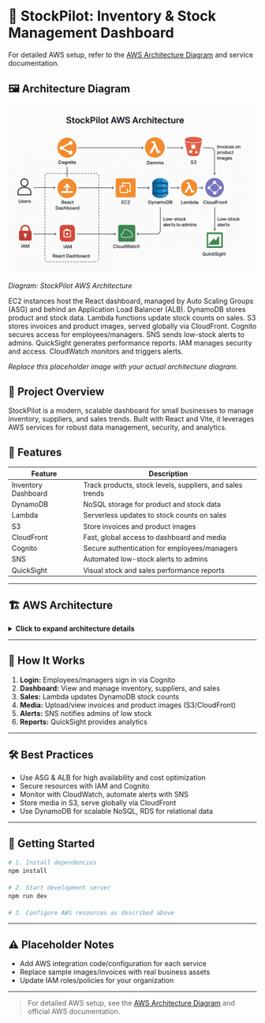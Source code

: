 
# 🚀 StockPilot: Inventory & Stock Management Dashboard

For detailed AWS setup, refer to the [AWS Architecture Diagram](#) and service documentation.

## 🖼️ Architecture Diagram
![StockPilot AWS Architecture](stockpilot-architecture.png)

*Diagram: StockPilot AWS Architecture*

EC2 instances host the React dashboard, managed by Auto Scaling Groups (ASG) and behind an Application Load Balancer (ALB).
DynamoDB stores product and stock data.
Lambda functions update stock counts on sales.
S3 stores invoices and product images, served globally via CloudFront.
Cognito secures access for employees/managers.
SNS sends low-stock alerts to admins.
QuickSight generates performance reports.
IAM manages security and access.
CloudWatch monitors and triggers alerts.

*Replace this placeholder image with your actual architecture diagram.*

## 📝 Project Overview
StockPilot is a modern, scalable dashboard for small businesses to manage inventory, suppliers, and sales trends. Built with React and Vite, it leverages AWS services for robust data management, security, and analytics.


## 🌟 Features
| Feature | Description |
| ------- | ----------- |
| Inventory Dashboard | Track products, stock levels, suppliers, and sales trends |
| DynamoDB | NoSQL storage for product and stock data |
| Lambda | Serverless updates to stock counts on sales |
| S3 | Store invoices and product images |
| CloudFront | Fast, global access to dashboard and media |
| Cognito | Secure authentication for employees/managers |
| SNS | Automated low-stock alerts to admins |
| QuickSight | Visual stock and sales performance reports |

---

## 🏗️ AWS Architecture

<details>
	<summary><strong>Click to expand architecture details</strong></summary>

**Scalable Web Application with ALB and Auto Scaling**

| AWS Service | Role |
| ----------- | ---- |
| EC2 | Hosts React app, scalable via ASG |
| ALB | Distributes traffic for high availability |
| ASG | Scales EC2 instances based on demand |
| RDS (Optional) | MySQL/PostgreSQL backend, Multi-AZ |
| IAM | Role-based access for all services |
| CloudWatch & SNS | Monitoring and alerting |

**Data Flow & Integration**
1. Employees/managers authenticate via Cognito
2. Dashboard (React app on EC2/ALB) displays inventory, suppliers, sales
3. Sales trigger Lambda to update DynamoDB
4. Invoices/images uploaded to S3, served via CloudFront
5. SNS sends low-stock/issue alerts
6. QuickSight visualizes performance

</details>

---

## 🚦 How It Works

1. **Login:** Employees/managers sign in via Cognito
2. **Dashboard:** View and manage inventory, suppliers, and sales
3. **Sales:** Lambda updates DynamoDB stock counts
4. **Media:** Upload/view invoices and product images (S3/CloudFront)
5. **Alerts:** SNS notifies admins of low stock
6. **Reports:** QuickSight provides analytics

---

## 🛠️ Best Practices
- Use ASG & ALB for high availability and cost optimization
- Secure resources with IAM and Cognito
- Monitor with CloudWatch, automate alerts with SNS
- Store media in S3, serve globally via CloudFront
- Use DynamoDB for scalable NoSQL, RDS for relational data

---

## 🚀 Getting Started
```sh
# 1. Install dependencies
npm install

# 2. Start development server
npm run dev

# 3. Configure AWS resources as described above
```

---

## ⚠️ Placeholder Notes
- Add AWS integration code/configuration for each service
- Replace sample images/invoices with real business assets
- Update IAM roles/policies for your organization

---

> For detailed AWS setup, see the [AWS Architecture Diagram](#) and official AWS documentation.
